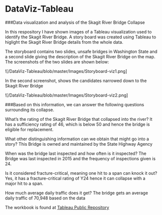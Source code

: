 # DataViz-Tableau
###Data visualization and analysis of the Skagit River Bridge Collapse

In this respository I have shown images of a Tableau visualization used to identify the Skagit River Bridge. A story board was created using Tableau to higlight the Skagit River Bridge details from the whole data.

The storyboard contains two slides, unsafe bridges in Washington State and a second slide giving the description of the Skagit River Bridge on the map. The screenshots of the two slides are shown below:

![/DataViz-Tableau/blob/master/Images/Storyboard-viz1.png]

In the second screenshot, shows the candidates narrowed down to the Skagit River Bridge

![/DataViz-Tableau/blob/master/Images/Storyboard-viz2.png]

###Based on this information, we can answer the following questions surrounding its collapse.

What’s the rating of the Skagit River Bridge that collapsed into the river?
It has a sufficiency rating of 46, which is below 50 and hence the bridge is eligible for replacement.

What other distinguishing information can we obtain that might go into a story?
This Bridge is owned and maintained by the State Highway Agency

When was the bridge last inspected and how often is it inspected?
The Bridge was last inspected in 2015 and the frequency of inspections given is 24.

Is it considered fracture-critical, meaning one hit to a span can knock it out?
Yes, it has a fracture-critical rating of Y24 hence it can collapse with a major hit to a span.

How much average daily traffic does it get?
The bridge gets an average daily traffic of 70,948 based on the data

The workbook is found at [Tableau Public Repository](https://public.tableau.com/profile/jaivin.zachariah#!/vizhome/SkagitRiverBridge-Analysis/SkagitBridge-Collapse)
